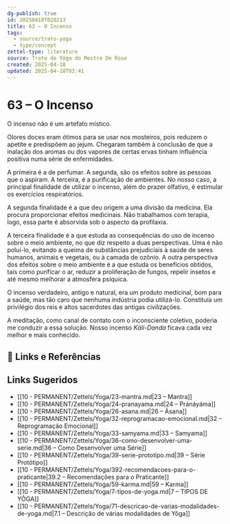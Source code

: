 ```yaml
---
dg-publish: true
id: 20250418T020213
title: 63 – O Incenso
tags:
  - source/trato-yoga
  - type/concept
zettel-type: literature
source: Trato de Yôga do Mestre De Rose
created: 2025-04-18
updated: 2025-04-18T03:41
---
```


# 63 – O Incenso

O incenso não é um artefato místico.

Olores doces eram ótimos para se usar nos mosteiros, pois reduzem o apetite e predispõem ao jejum. Chegaram também à conclusão de que a inalação dos aromas ou dos vapores de certas ervas tinham influência positiva numa série de enfermidades.

A primeira é a de perfumar. A segunda, são os efeitos sobre as pessoas que o aspiram. A terceira, é a purificação de ambientes. No nosso caso, a principal finalidade de utilizar o incenso, além do prazer olfativo, é estimular os exercícios respiratórios.

A segunda finalidade é a que deu origem a uma divisão da medicina. Ela procura proporcionar efeitos medicinais. Não trabalhamos com terapia, logo, essa parte é absorvida sob o aspecto da profilaxia.

A terceira finalidade é a que estuda as consequências do uso de incenso sobre o meio ambiente, no que diz respeito a duas perspectivas. Uma é não poluí-lo, evitando a queima de substâncias prejudiciais à saúde de seres humanos, animais e vegetais, ou à camada de ozônio. A outra perspectiva dos efeitos sobre o meio ambiente é a que estuda os benefícios obtidos, tais como purificar o ar, reduzir a proliferação de fungos, repelir insetos e até mesmo melhorar a atmosfera psíquica.

O incenso verdadeiro, antigo e natural, era um produto medicinal, bom para a saúde, mas tão caro que nenhuma indústria podia utilizá-lo. Constituía um privilégio dos reis e altos sacerdotes das antigas civilizações.

A meditação, como canal de contato com o inconsciente coletivo, poderia me conduzir a essa solução. Nosso incenso *Kálí-Danda* ficava cada vez melhor e mais conhecido.

## 🔗 Links e Referências

## Links Sugeridos

- [[10 - PERMANENT/Zettels/Yoga/23-mantra.md\|23 – Mantra]]
- [[10 - PERMANENT/Zettels/Yoga/24-pranayama.md\|24 – Pránáyáma]]
- [[10 - PERMANENT/Zettels/Yoga/26-asana.md\|26 – Ásana]]
- [[10 - PERMANENT/Zettels/Yoga/32-reprogramacao-emocional.md\|32 – Reprogramação Emocional]]
- [[10 - PERMANENT/Zettels/Yoga/33-samyama.md\|33 – Samyama]]
- [[10 - PERMANENT/Zettels/Yoga/36-como-desenvolver-uma-serie.md\|36 – Como Desenvolver uma Série]]
- [[10 - PERMANENT/Zettels/Yoga/39-serie-prototipo.md\|39 – Série Protótipo]]
- [[10 - PERMANENT/Zettels/Yoga/392-recomendacoes-para-o-praticante\|39.2 – Recomendações para o Praticante]]
- [[10 - PERMANENT/Zettels/Yoga/59-karma.md\|59 – Karma]]
- [[10 - PERMANENT/Zettels/Yoga/7-tipos-de-yoga.md\|7 – TIPOS DE YÔGA]]
- [[10 - PERMANENT/Zettels/Yoga/71-descricao-de-varias-modalidades-de-yoga.md\|7.1 – Descrição de várias modalidades de Yôga]]